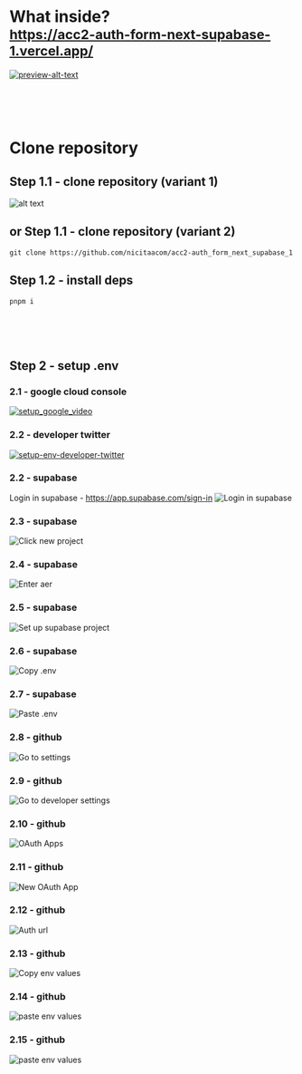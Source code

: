 # What inside? <br/> <sub> https://acc2-auth-form-next-supabase-1.vercel.app/ </sub>

[![preview-alt-text](https://i.imgur.com/jCWeo7A.jpg)](https://youtu.be/cQ84_VRMiyM)

<br/>
<br/>
<br/>

# Clone repository

## Step 1.1 - clone repository (variant 1)

![alt text](https://i.imgur.com/9KSgjaN.png)

## or Step 1.1 - clone repository (variant 2)

```
git clone https://github.com/nicitaacom/acc2-auth_form_next_supabase_1
```

## Step 1.2 - install deps

```
pnpm i
```

<br/>
<br/>
<br/>

## Step 2 - setup .env

### 2.1 - google cloud console

[![setup_google_video](https://i.imgur.com/s8F1YYA.png)](https://streamable.com/blib2f)

### 2.2 - developer twitter

[![setup-env-developer-twitter](https://i.imgur.com/1PzPPk9.jpg)](https://youtu.be/cQ84_VRMiyM?t=3044)

### 2.2 - supabase

Login in supabase - https://app.supabase.com/sign-in
![Login in supabase](https://i.imgur.com/zxJFahy.png)

### 2.3 - supabase

![Click new project](https://i.imgur.com/9YZGJ8j.png)

### 2.4 - supabase

![Enter aer](https://i.imgur.com/zxJFahy.png)

### 2.5 - supabase

![Set up supabase project](https://i.imgur.com/0xIb866.png)

### 2.6 - supabase

![Copy .env](https://i.imgur.com/Rh6rHtg.png)

### 2.7 - supabase

![Paste .env](https://i.imgur.com/KI7jpAR.png)

### 2.8 - github

![Go to settings](https://i.imgur.com/vnG4aMh.png)

### 2.9 - github

![Go to developer settings](https://i.imgur.com/eodZM9p.png)

### 2.10 - github

![OAuth Apps](https://i.imgur.com/yjeGtKv.png)

### 2.11 - github

![New OAuth App](https://i.imgur.com/QXuo0kE.png)

### 2.12 - github

![Auth url](https://i.imgur.com/MKmuYnA.png)

### 2.13 - github

![Copy env values](https://i.imgur.com/SIkWyeE.png)

### 2.14 - github

![paste env values](https://i.imgur.com/AaGnCoK.png)

### 2.15 - github

![paste env values](https://i.imgur.com/14lNMKs.png)
